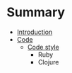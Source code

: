# Summary

* [Introduction](README.md)
* [Code](code.md)
   * [Code style](code/style.md)
       * Ruby
       * Clojure


